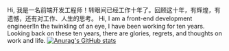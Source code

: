 Hi, 我是一名前端开发工程师！转眼间已经工作十年了。回顾这十年，有辉煌，有遗憾，还有对工作、人生的思考。
Hi, I am a front-end development engineer!In the twinkling of an eye, I have been working for ten years. Looking back on these ten years, there are glories, regrets, and thoughts on work and life.
[![Anurag's GitHub stats](https://github-readme-stats.vercel.app/api?username=zhiqiang21)](https://github.com/anuraghazra/github-readme-stats)

